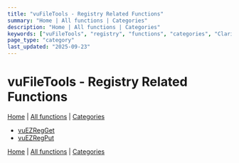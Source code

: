 ```yaml
---
title: "vuFileTools - Registry Related Functions"
summary: "Home | All functions | Categories"
description: "Home | All functions | Categories"
keywords: ["vuFileTools", "registry", "functions", "categories", "Clarion", "home", "vufiletools", "related"]
page_type: "category"
last_updated: "2025-09-23"
---
```


# vuFileTools - Registry Related Functions

[Home](../index.md) | [All functions](index.md) | [Categories](../categories/index.md)

- [vuEZRegGet](../functions/vuEZRegGet.md)
- [vuEZRegPut](../functions/vuEZRegPut.md)

[Home](../index.md) | [All functions](index.md) | [Categories](../categories/index.md)
